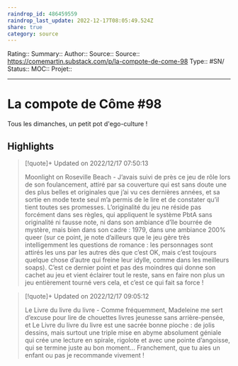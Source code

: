 ```yaml
---
raindrop_id: 486459559
raindrop_last_update: 2022-12-17T08:05:49.524Z
share: true
category: source
---
```


Rating::
Summary:: 
Author::
Source:: 
Source:: https://comemartin.substack.com/p/la-compote-de-come-98
Type:: #SN/
Status:: 
MOC::
Projet:: 


---
# La compote de Côme #98

Tous les dimanches, un petit pot d'ego-culture !

## Highlights

> [!quote]+ Updated on 2022/12/17 07:50:13
>
> Moonlight on Roseville Beach - J’avais suivi de près ce jeu de rôle lors de son foulancement, attiré par sa couverture qui est sans doute une des plus belles et originales que j’ai vu ces dernières années, et sa sortie en mode texte seul m’a permis de le lire et de constater qu’il tient toutes ses promesses. L’originalité du jeu ne réside pas forcément dans ses règles, qui appliquent le système PbtA sans originalité ni fausse note, ni dans son ambiance d’île bourrée de mystère, mais bien dans son cadre : 1979, dans une ambiance 200% queer (sur ce point, je note d’ailleurs que le jeu gère très intelligemment les questions de romance : les personnages sont attirés les uns par les autres dès que c’est OK, mais c’est toujours quelque chose d’autre qui freine leur idylle, comme dans les meilleurs soaps). C’est ce dernier point et pas des moindres qui donne son cachet au jeu et vient éclairer tout le reste, sans en faire non plus un jeu entièrement tourné vers cela, et c’est ce qui fait sa force !

> [!quote]+ Updated on 2022/12/17 09:05:12
>
> Le Livre du livre du livre - Comme fréquemment, Madeleine me sert d’excuse pour lire de chouettes livres jeunesse sans arrière-pensée, et Le Livre du livre du livre est une sacrée bonne pioche : de jolis dessins, mais surtout une triple mise en abyme absolument géniale qui crée une lecture en spirale, rigolote et avec une pointe d’angoisse, qui se termine juste au bon moment… Franchement, que tu aies un enfant ou pas je recommande vivement !
